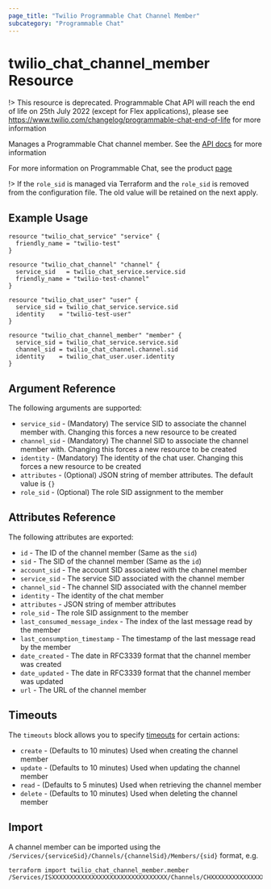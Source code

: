 ```yaml
---
page_title: "Twilio Programmable Chat Channel Member"
subcategory: "Programmable Chat"
---
```


# twilio_chat_channel_member Resource

!> This resource is deprecated. Programmable Chat API will reach the end of life on 25th July 2022 (except for Flex applications), please see <https://www.twilio.com/changelog/programmable-chat-end-of-life> for more information

Manages a Programmable Chat channel member. See the [API docs](https://www.twilio.com/docs/chat/rest/member-resource) for more information

For more information on Programmable Chat, see the product [page](https://www.twilio.com/chat)

!> If the `role_sid` is managed via Terraform and the `role_sid` is removed from the configuration file. The old value will be retained on the next apply.

## Example Usage

```hcl
resource "twilio_chat_service" "service" {
  friendly_name = "twilio-test"
}

resource "twilio_chat_channel" "channel" {
  service_sid   = twilio_chat_service.service.sid
  friendly_name = "twilio-test-channel"
}

resource "twilio_chat_user" "user" {
  service_sid = twilio_chat_service.service.sid
  identity    = "twilio-test-user"
}

resource "twilio_chat_channel_member" "member" {
  service_sid = twilio_chat_service.service.sid
  channel_sid = twilio_chat_channel.channel.sid
  identity    = twilio_chat_user.user.identity
}
```

## Argument Reference

The following arguments are supported:

- `service_sid` - (Mandatory) The service SID to associate the channel member with. Changing this forces a new resource to be created
- `channel_sid` - (Mandatory) The channel SID to associate the channel member with. Changing this forces a new resource to be created
- `identity` - (Mandatory) The identity of the chat user. Changing this forces a new resource to be created
- `attributes` - (Optional) JSON string of member attributes. The default value is `{}`
- `role_sid` - (Optional) The role SID assignment to the member

## Attributes Reference

The following attributes are exported:

- `id` - The ID of the channel member (Same as the `sid`)
- `sid` - The SID of the channel member (Same as the `id`)
- `account_sid` - The account SID associated with the channel member
- `service_sid` - The service SID associated with the channel member
- `channel_sid` - The channel SID associated with the channel member
- `identity` - The identity of the chat member
- `attributes` - JSON string of member attributes
- `role_sid` - The role SID assignment to the member
- `last_consumed_message_index` - The index of the last message read by the member
- `last_consumption_timestamp` - The timestamp of the last message read by the member
- `date_created` - The date in RFC3339 format that the channel member was created
- `date_updated` - The date in RFC3339 format that the channel member was updated
- `url` - The URL of the channel member

## Timeouts

The `timeouts` block allows you to specify [timeouts](https://www.terraform.io/docs/configuration/resources.html#timeouts) for certain actions:

- `create` - (Defaults to 10 minutes) Used when creating the channel member
- `update` - (Defaults to 10 minutes) Used when updating the channel member
- `read` - (Defaults to 5 minutes) Used when retrieving the channel member
- `delete` - (Defaults to 10 minutes) Used when deleting the channel member

## Import

A channel member can be imported using the `/Services/{serviceSid}/Channels/{channelSid}/Members/{sid}` format, e.g.

```shell
terraform import twilio_chat_channel_member.member /Services/ISXXXXXXXXXXXXXXXXXXXXXXXXXXXXXXXX/Channels/CHXXXXXXXXXXXXXXXXXXXXXXXXXXXXXXXX/Members/MBXXXXXXXXXXXXXXXXXXXXXXXXXXXXXXXX
```
